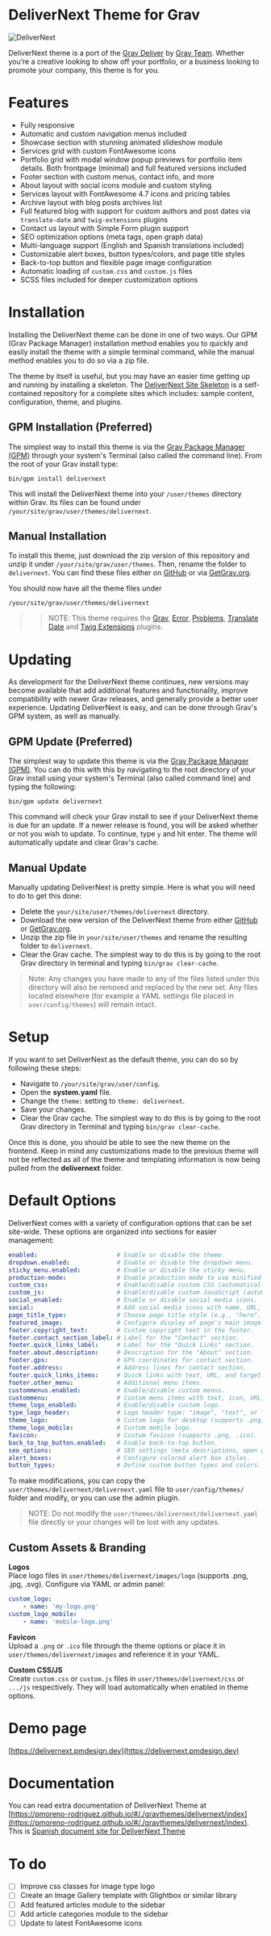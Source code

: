 # DeliverNext Theme for Grav

![DeliverNext](assets/readme_1.png)

DeliverNext theme is a port of the [Grav Deliver](https://github.com/getgrav/grav-theme-deliver) by [Grav Team](https://getgrav.org). Whether you’re a creative looking to show off your portfolio, or a business looking to promote your company, this theme is for you.

# Features

* Fully responsive
* Automatic and custom navigation menus included
* Showcase section with stunning animated slideshow module
* Services grid with custom FontAwesome icons
* Portfolio grid with modal window popup previews for portfolio item details. Both frontpage (minimal) and full featured versions included
* Footer section with custom menus, contact info, and more
* About layout with social icons module and custom styling
* Services layout with FontAwesome 4.7 icons and pricing tables
* Archive layout with blog posts archives list
* Full featured blog with support for custom authors and post dates via `translate-date` and `twig-extensions` plugins
* Contact us layout with Simple Form plugin support
* SEO optimization options (meta tags, open graph data)
* Multi-language support (English and Spanish translations included)
* Customizable alert boxes, button types/colors, and page title styles
* Back-to-top button and flexible page image configuration
* Automatic loading of `custom.css` and `custom.js` files
* SCSS files included for deeper customization options

# Installation

Installing the DeliverNext theme can be done in one of two ways. Our GPM (Grav Package Manager) installation method enables you to quickly and easily install the theme with a simple terminal command, while the manual method enables you to do so via a zip file.

The theme by itself is useful, but you may have an easier time getting up and running by installing a skeleton. The [DeliverNext Site Skeleton](https://github.com/pmoreno-rodriguez/grav-skeleton-delivernext-site) is a self-contained repository for a complete sites which includes: sample content, configuration, theme, and plugins.

## GPM Installation (Preferred)

The simplest way to install this theme is via the [Grav Package Manager (GPM)](http://learn.getgrav.org/advanced/grav-gpm) through your system's Terminal (also called the command line).  From the root of your Grav install type:

    bin/gpm install delivernext

This will install the DeliverNext theme into your `/user/themes` directory within Grav. Its files can be found under `/your/site/grav/user/themes/delivernext`.

## Manual Installation

To install this theme, just download the zip version of this repository and unzip it under `/your/site/grav/user/themes`. Then, rename the folder to `delivernext`. You can find these files either on [GitHub](https://github.com/pmoreno-rodriguez/grav-theme-delivernext) or via [GetGrav.org](http://getgrav.org/downloads/themes).

You should now have all the theme files under

    /your/site/grav/user/themes/delivernext

>> NOTE: This theme requires the [Grav](http://github.com/getgrav/grav), [Error](https://github.com/getgrav/grav-theme-error), [Problems](https://github.com/getgrav/grav-plugin-problems), [Translate Date](https://github.com/Karmalakas/grav-plugin-translate-date) and [Twig Extensions](https://github.com/bitstarr/grav-plugin-twig-extensions) plugins.

# Updating

As development for the DeliverNext theme continues, new versions may become available that add additional features and functionality, improve compatibility with newer Grav releases, and generally provide a better user experience. Updating DeliverNext is easy, and can be done through Grav's GPM system, as well as manually.

## GPM Update (Preferred)

The simplest way to update this theme is via the [Grav Package Manager (GPM)](http://learn.getgrav.org/advanced/grav-gpm). You can do this with this by navigating to the root directory of your Grav install using your system's Terminal (also called command line) and typing the following:

    bin/gpm update delivernext

This command will check your Grav install to see if your DeliverNext theme is due for an update. If a newer release is found, you will be asked whether or not you wish to update. To continue, type `y` and hit enter. The theme will automatically update and clear Grav's cache.

## Manual Update

Manually updating DeliverNext is pretty simple. Here is what you will need to do to get this done:

* Delete the `your/site/user/themes/delivernext` directory.
* Download the new version of the DeliverNext theme from either [GitHub](https://github.com/pmoreno-rodriguez/grav-theme-delivernext) or [GetGrav.org](http://getgrav.org/downloads/themes).
* Unzip the zip file in `your/site/user/themes` and rename the resulting folder to `delivernext`.
* Clear the Grav cache. The simplest way to do this is by going to the root Grav directory in terminal and typing `bin/grav clear-cache`.

> Note: Any changes you have made to any of the files listed under this directory will also be removed and replaced by the new set. Any files located elsewhere (for example a YAML settings file placed in `user/config/themes`) will remain intact.

# Setup

If you want to set DeliverNext as the default theme, you can do so by following these steps:

* Navigate to `/your/site/grav/user/config`.
* Open the **system.yaml** file.
* Change the `theme:` setting to `theme: delivernext`.
* Save your changes.
* Clear the Grav cache. The simplest way to do this is by going to the root Grav directory in Terminal and typing `bin/grav clear-cache`.

Once this is done, you should be able to see the new theme on the frontend. Keep in mind any customizations made to the previous theme will not be reflected as all of the theme and templating information is now being pulled from the **delivernext** folder.

# Default Options

DeliverNext comes with a variety of configuration options that can be set site-wide. These options are organized into sections for easier management:

```yaml
enabled:                      # Enable or disable the theme.
dropdown.enabled:             # Enable or disable the dropdown menu.
sticky_menu.enabled:          # Enable or disable the sticky menu.
production-mode:              # Enable production mode to use minified CSS.
custom_css:                   # Enable/disable custom CSS (automatically loads `custom.css` if present).
custom_js:                    # Enable/disable custom JavaScript (automatically loads `custom.js` if present).
social_enabled:               # Enable or disable social media icons.
social:                       # Add social media icons with name, URL, target, and icon options.
page_title_type:              # Choose page title style (e.g., "hero", "minimal").
featured_image:               # Configure display of page's main image.
footer.copyright_text:        # Custom copyright text in the footer.
footer.contact_section_label: # Label for the "Contact" section.
footer.quick_links_label:     # Label for the "Quick Links" section.
footer.about.description:     # Description for the "About" section.
footer.gps:                   # GPS coordinates for contact section.
footer.address:               # Address lines for contact section.
footer.quick_links_items:     # Quick links with text, URL, and target.
footer.other_menu:            # Additional menu items.
custommenus.enabled:          # Enable/disable custom menus.
custommenu:                   # Custom menu items with text, icon, URL, and target.
theme_logo_enabled:           # Enable/disable custom logo.
type_logo_header:             # Logo header type: "image", "text", or "both".
theme_logo:                   # Custom logo for desktop (supports .png, .jpg, .svg).
theme_logo_mobile:            # Custom mobile logo.
favicon:                      # Custom favicon (supports .png, .ico).
back_to_top_button.enabled:   # Enable back-to-top button.
seo_options:                  # SEO settings (meta descriptions, open graph data).
alert_boxes:                  # Configure colored alert box styles.
button_types:                 # Define custom button types and colors.
```
To make modifications, you can copy the `user/themes/delivernext/delivernext.yaml` file to `user/config/themes/` folder and modify, or you can use the admin plugin.

> NOTE: Do not modify the `user/themes/delivernext/delivernext.yaml` file directly or your changes will be lost with any updates.

## Custom Assets & Branding

**Logos**  
Place logo files in `user/themes/delivernext/images/logo` (supports .png, .jpg, .svg). Configure via YAML or admin panel:

```yaml
custom_logo:
    - name: 'my-logo.png'
custom_logo_mobile:
    - name: 'mobile-logo.png'    
```

**Favicon**  
Upload a `.png` or `.ico` file through the theme options or place it in `user/themes/delivernext/images` and reference it in your YAML.

**Custom CSS/JS**  
Create `custom.css` or `custom.js` files in `user/themes/delivernext/css` or `.../js` respectively. They will load automatically when enabled in theme options.

# Demo page

[https://delivernext.pmdesign.dev](https://delivernext.pmdesign.dev)

# Documentation 

You can read extra documentation of DeliverNext Theme at [https://pmoreno-rodriguez.github.io/#/./gravthemes/delivernext/index](https://pmoreno-rodriguez.github.io/#/./gravthemes/delivernext/index). This is [Spanish document site for DeliverNext Theme](https://pmdesign.dev/temas/delivernext)

# To do

- [ ] Improve css classes for image type logo
- [ ] Create an Image Gallery template with Glightbox or similar library
- [ ] Add featured articles module to the sidebar
- [ ] Add article categories module to the sidebar
- [ ] Update to latest FontAwesome icons